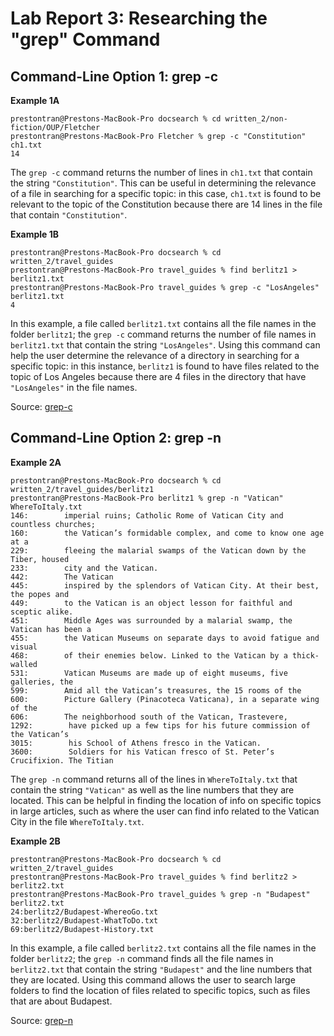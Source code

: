 # Lab Report 3: Researching the "grep" Command

## Command-Line Option 1: grep -c

**Example 1A**
```
prestontran@Prestons-MacBook-Pro docsearch % cd written_2/non-fiction/OUP/Fletcher
prestontran@Prestons-MacBook-Pro Fletcher % grep -c "Constitution" ch1.txt
14
```
The `grep -c` command returns the number of lines in `ch1.txt` that contain the string
`"Constitution"`. This can be useful in determining the relevance of a file in searching
for a specific topic: in this case, `ch1.txt` is found to be relevant to the topic of
the Constitution because there are 14 lines in the file that contain `"Constitution"`.

**Example 1B**
```
prestontran@Prestons-MacBook-Pro docsearch % cd written_2/travel_guides
prestontran@Prestons-MacBook-Pro travel_guides % find berlitz1 > berlitz1.txt
prestontran@Prestons-MacBook-Pro travel_guides % grep -c "LosAngeles" berlitz1.txt
4
```
In this example, a file called `berlitz1.txt` contains all the file names in the folder
`berlitz1`; the `grep -c` command returns the number of file names in `berlitz1.txt`
that contain the string `"LosAngeles"`. Using this command can help the user determine
the relevance of a directory in searching for a specific topic: in this instance, 
`berlitz1` is found to have files related to the topic of Los Angeles because there are 
4 files in the directory that have `"LosAngeles"` in the file names.

Source: [grep-c](https://www.geeksforgeeks.org/grep-command-in-unixlinux/)

## Command-Line Option 2: grep -n

**Example 2A**
```
prestontran@Prestons-MacBook-Pro docsearch % cd written_2/travel_guides/berlitz1
prestontran@Prestons-MacBook-Pro berlitz1 % grep -n "Vatican" WhereToItaly.txt
146:        imperial ruins; Catholic Rome of Vatican City and countless churches;
160:        the Vatican’s formidable complex, and come to know one age at a
229:        fleeing the malarial swamps of the Vatican down by the Tiber, housed
233:        city and the Vatican.
442:        The Vatican
445:        inspired by the splendors of Vatican City. At their best, the popes and
449:        to the Vatican is an object lesson for faithful and sceptic alike.
451:        Middle Ages was surrounded by a malarial swamp, the Vatican has been a
455:        the Vatican Museums on separate days to avoid fatigue and visual
468:        of their enemies below. Linked to the Vatican by a thick-walled
531:        Vatican Museums are made up of eight museums, five galleries, the
599:        Amid all the Vatican’s treasures, the 15 rooms of the
600:        Picture Gallery (Pinacoteca Vaticana), in a separate wing of the
606:        The neighborhood south of the Vatican, Trastevere,
1292:        have picked up a few tips for his future commission of the Vatican’s
3015:        his School of Athens fresco in the Vatican.
3600:        Soldiers for his Vatican fresco of St. Peter’s Crucifixion. The Titian
```
The `grep -n` command returns all of the lines in `WhereToItaly.txt` that contain the
string `"Vatican"` as well as the line numbers that they are located. This can be helpful 
in finding the location of info on specific topics in large articles, such as where the
user can find info related to the Vatican City in the file `WhereToItaly.txt`.

**Example 2B**
```
prestontran@Prestons-MacBook-Pro docsearch % cd written_2/travel_guides
prestontran@Prestons-MacBook-Pro travel_guides % find berlitz2 > berlitz2.txt
prestontran@Prestons-MacBook-Pro travel_guides % grep -n "Budapest" berlitz2.txt
24:berlitz2/Budapest-WhereoGo.txt
32:berlitz2/Budapest-WhatToDo.txt
69:berlitz2/Budapest-History.txt
```
In this example, a file called `berlitz2.txt` contains all the file names in the folder
`berlitz2`; the `grep -n` command finds all the file names in `berlitz2.txt` that
contain the string `"Budapest"` and the line numbers that they are located. Using this
command allows the user to search large folders to find the location of files related 
to specific topics, such as files that are about Budapest.

Source: [grep-n](https://www.geeksforgeeks.org/grep-command-in-unixlinux/)
